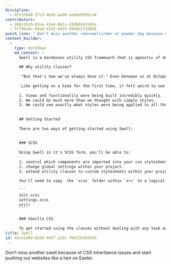 ```yaml
---
discipline:
  - 0fe33bd8-37c3-4b45-aa98-aedde0556ca4
contributors:
  - d4bc4529-83ce-43a4-861c-d5d60247445e
  - fcf94a4c-04ad-4243-b455-59dda1f2d016
punch_line: " Don't miss another <em>swell</em> or powder day because of CSS inheritance issues and start pushing out websites like a hen on Easter. It's so easy, a designer could do it."
content_builder:
  - 
    type: markdown
    md_content: |
      Swell is a barebones utility CSS framework that is agnostic of design, allowing you – the developer – to build websites and application interfaces efficiently from project to project.
      
      ## Why utility classes?
      
       "But that's how we've always done it." Even between us at Octopus, we were hesistant to adopt something so different from how websites and apps have been styles since the beginning of CSS; but, after one too many projects with CSS inhertiance issues and overwriting styles throughout a deep nesting of SASS files, we decided to give it a go.
      
       Like getting on a bike for the first time, it felt weird to see so much going on in the markup; but, we realized two  things:
      
      1. Views and functionality were being built incredibly quickly.
      2. We could do much more than we thought with simple styles.
      3. We could see exactly what styles were being applied to all the elements without having to dig through inspector.
      
      
      ## Getting Started
      
      There are two ways of getting started using Swell:
      
      
      ### SCSS
      
      Using Swell in it's SCSS form, you'll be able to:
      
      1. control which components are imported into your css stylesheet.
      2. change global settings within your project.
      3. extend utility classes to custom stylesheets within your project.
      
      You'll need to copy  the `scss` folder within `src` to a logical place in your app. You'll need `init.scss` (which you can rename to `{your-app-name}.scss` to import the components and settings and `settings.scss` to load the default settings.
      
      ```
      init.scss
      settings.scss
      util/
      ```
      
      ### Vanilla CSS
      
      To get started using the classes without dealing with any task automation, you can download and include a compiled version of the Swell stylesheet. Copy `styles.css` from the `dist` folder to a logical place in your project and include it in your HTML.
title: Swell
id: 43ce1d49-0a58-4437-a32c-7b6236d43639
---
```

Don't miss another swell because of CSS inheritance issues and start pushing out websites like a hen on Easter.